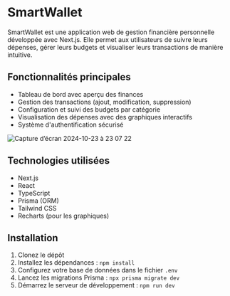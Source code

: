 # SmartWallet

SmartWallet est une application web de gestion financière personnelle développée avec Next.js. Elle permet aux utilisateurs de suivre leurs dépenses, gérer leurs budgets et visualiser leurs transactions de manière intuitive.

## Fonctionnalités principales

- Tableau de bord avec aperçu des finances
- Gestion des transactions (ajout, modification, suppression)
- Configuration et suivi des budgets par catégorie
- Visualisation des dépenses avec des graphiques interactifs
- Système d'authentification sécurisé

![Capture d’écran 2024-10-23 à 23 07 22](https://github.com/user-attachments/assets/3e960c87-0b26-4150-a057-d6a6fe06e019)


## Technologies utilisées

- Next.js
- React
- TypeScript
- Prisma (ORM)
- Tailwind CSS
- Recharts (pour les graphiques)

## Installation

1. Clonez le dépôt
2. Installez les dépendances : `npm install`
3. Configurez votre base de données dans le fichier `.env`
4. Lancez les migrations Prisma : `npx prisma migrate dev`
5. Démarrez le serveur de développement : `npm run dev`
